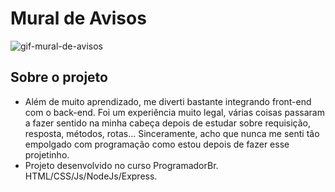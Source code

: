 # Mural de Avisos
![gif-mural-de-avisos](https://user-images.githubusercontent.com/86925164/149392616-3ab709f9-f5e0-457b-851c-185395f4881a.gif)

## Sobre o projeto

+ Além de muito aprendizado, me diverti bastante integrando front-end com o back-end. Foi um experiência muito legal, várias coisas passaram a fazer sentido na minha cabeça depois de estudar sobre requisição, resposta, métodos, rotas... Sinceramente, acho que nunca me senti tão empolgado com programação como estou depois de fazer esse projetinho.
+ Projeto desenvolvido no curso ProgramadorBr. HTML/CSS/Js/NodeJs/Express.
